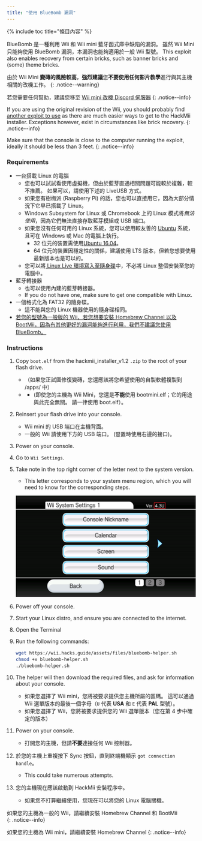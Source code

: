 ```yaml
---
title: "使用 BlueBomb 漏洞"
---
```


{% include toc title="條目內容" %}

BlueBomb 是一種利用 Wii 和 Wii mini 藍牙函式庫中缺陷的漏洞。 雖然 Wii Mini 只能夠使用 BlueBomb 漏洞，本漏洞也能夠適用於一般 Wii 型號。 This exploit also enables recovery from certain bricks, such as banner bricks and (some) theme bricks.

由於 Wii Mini **變磚的風險較高**，**強烈建議**您**不要使用任何影片教學**進行與其主機相關的改機工作。
{: .notice--warning}

若您需要任何幫助，建議您移至 [Wii mini 改機 Discord 伺服器](https://discord.gg/6ryxnkS)
{: .notice--info}

If you are using the original revision of the Wii, you should probably find [another exploit to use](get-started) as there are much easier ways to get to the HackMii installer. Exceptions however, exist in circumstances like brick recovery.
{: .notice--info}

Make sure that the console is close to the computer running the exploit, ideally it should be less than 3 feet.
{: .notice--info}

### Requirements

* 一台搭載 Linux 的電腦
    * 您也可以試試看使用虛擬機，但由於藍芽直通相關問題可能較於複雜，較不推薦。 如果可以，請使用下述的 LiveUSB 方式。
    * 如果您有樹梅派 (Raspberry Pi) 的話，您也可以直接用它，因為大部分情況下它早已搭載了 Linux。
    * Windows Subsystem for Linux 或 Chromebook 上的 Linux 模式將*無法使用*，因為它們無法直接存取藍芽模組或 USB 端口。
    * 如果您沒有任何可用的 Linux 系統，您可以使用較友善的 [Ubuntu](https://ubuntu.com/download/desktop) 系統，且可在 Windows 或 Mac 的電腦上執行。
        * 32 位元的裝置需使用[Ubuntu 16.04](http://releases.ubuntu.com/16.04/)。
        * 64 位元的裝置因穩定性的關係，建議使用 LTS 版本，但若您想要使用最新版本也是可以的。
    * 您可以將[ Linux Live 環境寫入至隨身碟](https://ubuntu.com/tutorials/tutorial-create-a-usb-stick-on-windows#1-overview)中，不必將 Linux 整個安裝至您的電腦中。
* 藍牙轉接器
    * 也可以使用內建的藍芽轉接器。
    * If you do not have one, make sure to get one compatible with Linux.
* 一個格式化為 FAT32 的隨身碟。
    * 這不能與您的 Linux 機器使用的隨身碟相同。
* [若您的型號為一般版的 Wii，若您想要安裝 Homebrew Channel 以及 BootMii，因為有其他更好的漏洞能夠進行利用，我們不建議您使用 BlueBomb。](https://bootmii.org/download/)

### Instructions

1. Copy `boot.elf` from the hackmii_installer_v1.2 `.zip` to the root of your flash drive.
    + （如果您正試圖修復變磚，您還應該將您希望使用的自製軟體複製到 /apps/ 中）
    + - (即使您的主機為 Wii Mini，您還是**不能**使用 bootmini.elf；它的用途與此完全無關。 請一律使用 boot.elf）。
1. Reinsert your flash drive into your console.
    + Wii mini 的 USB 端口在主機背面。
    + 一般的 Wii 請使用下方的 USB 端口。 (豎置時使用右邊的接口)。
1. Power on your console.
1. Go to `Wii Settings`.
1. Take note in the top right corner of the letter next to the system version.
    + This letter corresponds to your system menu region, which you will need to know for the corresponding steps.

    ![](/images/wii/SystemMenuVersion.png)

1. Power off your console.
1. Start your Linux distro, and ensure you are connected to the internet.
1. Open the Terminal
1. Run the following commands:

    ```bash
    wget https://wii.hacks.guide/assets/files/bluebomb-helper.sh
    chmod +x bluebomb-helper.sh
    ./bluebomb-helper.sh
    ```

1. The helper will then download the required files, and ask for information about your console.
    + 如果您選擇了 Wii mini，您將被要求提供您主機所屬的區碼。 這可以通過 Wii 選單版本的最後一個字母（`U` 代表 **USA** 和 `E` 代表 **PAL** 型號）。
    + 如果您選擇了 Wii，您將被要求提供您的 Wii 選單版本（您在第 4 步中確定的版本）
1. Power on your console.
    + 打開您的主機，但請**不要**連接任何 Wii 控制器。
1. 於您的主機上重複按下 Sync 按鈕，直到終端機顯示 `got connection handle`。
    + This could take numerous attempts.
1. 您的主機現在應該啟動到 HackMii 安裝程序中。
    + 如果您不打算繼續使用，您現在可以將您的 Linux 電腦關機。

如果您的主機為一般的 Wii，請繼續安裝 Homebrew Channel 和 BootMii<br>
{: .notice--info}

如果您的主機為 Wii mini，請繼續安裝 Homebrew Channel
{: .notice--info}
